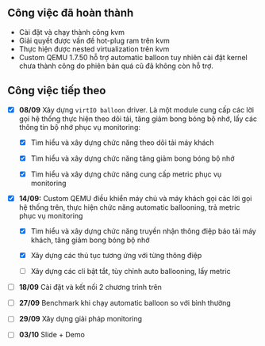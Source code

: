 ## Công việc đã hoàn thành

- Cài đặt và chạy thành công kvm
- Giải quyết được vấn đề hot-plug ram trên kvm
- Thực hiện được nested virtualization trên kvm
- Custom QEMU 1.7.50 hỗ trợ automatic balloon tuy nhiên cài đặt kernel
chưa thành công do phiên bản quá cũ đã không còn hỗ trợ.

## Công việc tiếp theo

- [x] **08/09** Xây dựng `virtIO balloon` driver. Là một module cung cấp các lời gọi hệ
thống thực hiện theo dõi tải, tăng giảm bong bóng bộ nhớ, lấy các thông tin
bộ nhớ phục vụ monitoring:

  - [x] Tìm hiểu và xây dựng chức năng theo dõi tải máy khách

  - [x] Tìm hiểu và xây dựng chức năng tăng giảm bong bóng bộ nhớ

  - [x] Tìm hiểu và xây dựng chức năng cung cấp metric phục vụ monitoring

- [x] **14/09:** Custom QEMU điều khiển máy chủ và máy khách gọi các lời gọi hệ thống
trên, thực hiện chức năng automatic ballooning, trả metric phục vụ monitoring

  - [x] Tìm hiểu và xây dựng chức năng truyền nhận thông điệp báo tải máy khách,
  tăng giảm bong bóng bộ nhớ

  - [x] Xây dựng các thủ tục tương ứng với từng thông điệp

  - [ ] Xây dựng các cli bật tắt, tùy chỉnh auto ballooning, lấy metric

- [ ] **18/09** Cài đặt và kết nối 2 chương trình trên

- [ ] **27/09** Benchmark khi chạy automatic balloon so với bình thường

- [ ] **29/09** Xây dựng giải pháp monitoring

- [ ] **03/10** Slide + Demo
